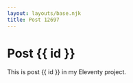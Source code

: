 ```yaml
---
layout: layouts/base.njk
title: Post 12697
---
```


# Post {{ id }}

This is post {{ id }} in my Eleventy project.
